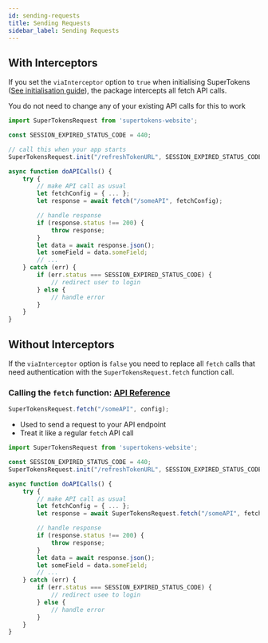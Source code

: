 ```yaml
---
id: sending-requests
title: Sending Requests
sidebar_label: Sending Requests
---
```


## With Interceptors

If you set the ```viaInterceptor``` option to ```true``` when initialising SuperTokens ([See initialisation guide](initialisation.md)), the package intercepts all fetch API calls.

<span class="highlighted-text">You do not need to change any of your existing API calls for this to work</span>

```js
import SuperTokensRequest from 'supertokens-website';

const SESSION_EXPIRED_STATUS_CODE = 440;

// call this when your app starts
SuperTokensRequest.init("/refreshTokenURL", SESSION_EXPIRED_STATUS_CODE, true);

async function doAPICalls() {
    try {
        // make API call as usual
        let fetchConfig = { ... };
        let response = await fetch("/someAPI", fetchConfig);

        // handle response
        if (response.status !== 200) {
            throw response;
        }
        let data = await response.json();
        let someField = data.someField;
        // ...
    } catch (err) {
        if (err.status === SESSION_EXPIRED_STATUS_CODE) {
            // redirect user to login
        } else {
            // handle error
        }
    }
}
```

## Without Interceptors

If the ```viaInterceptor``` option is ```false``` you need to replace all ```fetch``` calls that need authentication with the ```SuperTokensRequest.fetch``` function call. 


### Calling the ```fetch``` function: [API Reference](../api-reference/api-reference#supertokensfetchfetchurl-config)

```js
SuperTokensRequest.fetch("/someAPI", config);
```

- Used to send a request to your API endpoint
- Treat it like a regular ```fetch``` API call
```js
import SuperTokensRequest from 'supertokens-website';

const SESSION_EXPIRED_STATUS_CODE = 440;
SuperTokensRequest.init("/refreshTokenURL", SESSION_EXPIRED_STATUS_CODE, false);

async function doAPICalls() {
    try {
        // make API call as usual
        let fetchConfig = { ... };
        let response = await SuperTokensRequest.fetch("/someAPI", fetchConfig);

        // handle response
        if (response.status !== 200) {
            throw response;
        }
        let data = await response.json();
        let someField = data.someField;
        // ...
    } catch (err) {
        if (err.status === SESSION_EXPIRED_STATUS_CODE) {
            // redirect usee to login
        } else {
            // handle error
        }
    }
}
```